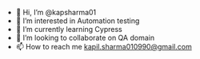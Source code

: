 - 👋 Hi, I’m @kapsharma01
- 👀 I’m interested in Automation testing
- 🌱 I’m currently learning Cypress
- 💞️ I’m looking to collaborate on QA domain
- 📫 How to reach me kapil.sharma010990@gmail.com

<!---
kapsharma01/kapsharma01 is a ✨ special ✨ repository because its `README.md` (this file) appears on your GitHub profile.
You can click the Preview link to take a look at your changes.
--->
